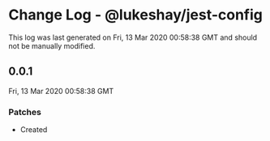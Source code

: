 # Change Log - @lukeshay/jest-config

This log was last generated on Fri, 13 Mar 2020 00:58:38 GMT and should not be manually modified.

## 0.0.1
Fri, 13 Mar 2020 00:58:38 GMT

### Patches

- Created

